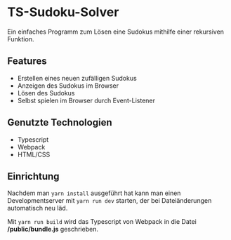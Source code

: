 # TS-Sudoku-Solver
Ein einfaches Programm zum Lösen eine Sudokus mithilfe einer rekursiven Funktion.

## Features
- Erstellen eines neuen zufälligen Sudokus
- Anzeigen des Sudokus im Browser
- Lösen des Sudokus
- Selbst spielen im Browser durch Event-Listener

## Genutzte Technologien
- Typescript
- Webpack
- HTML/CSS

## Einrichtung
Nachdem man `yarn install` ausgeführt hat kann man einen Developmentserver mit `yarn run dev` starten, der bei Dateiänderungen automatisch neu läd.

Mit `yarn run build` wird das Typescript von Webpack in die Datei __/public/bundle.js__ geschrieben.